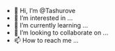 - 👋 Hi, I’m @Tashurove
- 👀 I’m interested in ...
- 🌱 I’m currently learning ...
- 💞️ I’m looking to collaborate on ...
- 📫 How to reach me ...

<!---
Tashurove/Tashurove is a ✨ special ✨ repository because its `README.md` (this file) appears on your GitHub profile.
You can click the Preview link to take a look at your changes.
--->
